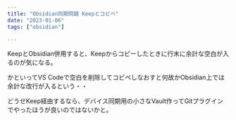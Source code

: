 ```yaml
---
title: "Obsidian同期問題 Keepとコピペ"
date: "2023-01-06"
tags: ["obsidian"]

---
```


KeepとObsidian併用すると、Keepからコピーしたときに行末に余計な空白が入るのが気になる。

かといってVS Codeで空白を削除してコピペしなおすと何故かObsidian上では余計な改行が入るという・・

どうせKeep経由するなら、デバイス同期用の小さなVault作ってGitプラグインでやったほうが良いのではないかと。
